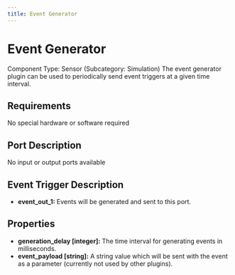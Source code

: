 ```yaml
---
title: Event Generator
---
```


# Event Generator

Component Type: Sensor (Subcategory: Simulation) The event generator plugin can be used to periodically send event triggers at a given time interval.

## Requirements

No special hardware or software required

## Port Description

No input or output ports available

## Event Trigger Description

*   **event\_out\_1:** Events will be generated and sent to this port.

## Properties

*   **generation\_delay \[integer\]:** The time interval for generating events in milliseconds.
*   **event\_payload \[string\]:** A string value which will be sent with the event as a parameter (currently not used by other plugins).